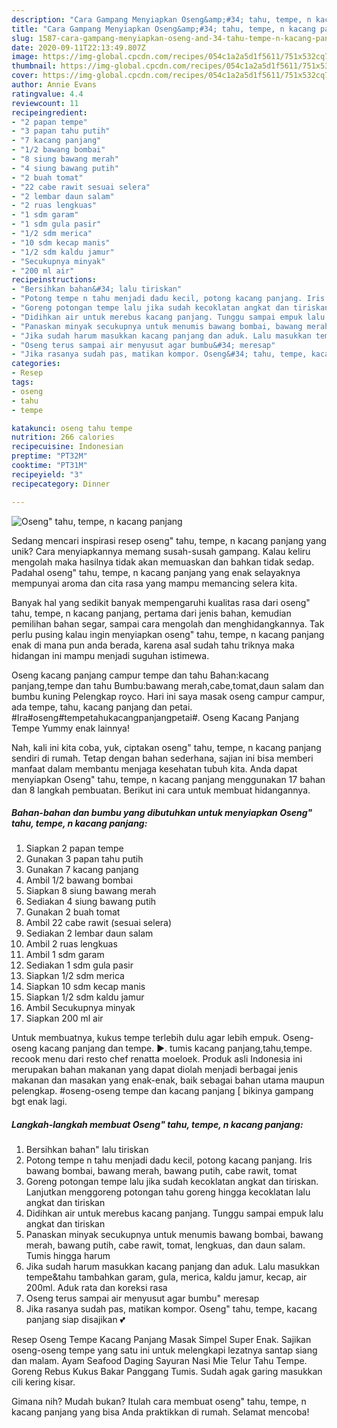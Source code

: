 ```yaml
---
description: "Cara Gampang Menyiapkan Oseng&amp;#34; tahu, tempe, n kacang panjang Anti Gagal"
title: "Cara Gampang Menyiapkan Oseng&amp;#34; tahu, tempe, n kacang panjang Anti Gagal"
slug: 1587-cara-gampang-menyiapkan-oseng-and-34-tahu-tempe-n-kacang-panjang-anti-gagal
date: 2020-09-11T22:13:49.807Z
image: https://img-global.cpcdn.com/recipes/054c1a2a5d1f5611/751x532cq70/oseng-tahu-tempe-n-kacang-panjang-foto-resep-utama.jpg
thumbnail: https://img-global.cpcdn.com/recipes/054c1a2a5d1f5611/751x532cq70/oseng-tahu-tempe-n-kacang-panjang-foto-resep-utama.jpg
cover: https://img-global.cpcdn.com/recipes/054c1a2a5d1f5611/751x532cq70/oseng-tahu-tempe-n-kacang-panjang-foto-resep-utama.jpg
author: Annie Evans
ratingvalue: 4.4
reviewcount: 11
recipeingredient:
- "2 papan tempe"
- "3 papan tahu putih"
- "7 kacang panjang"
- "1/2 bawang bombai"
- "8 siung bawang merah"
- "4 siung bawang putih"
- "2 buah tomat"
- "22 cabe rawit sesuai selera"
- "2 lembar daun salam"
- "2 ruas lengkuas"
- "1 sdm garam"
- "1 sdm gula pasir"
- "1/2 sdm merica"
- "10 sdm kecap manis"
- "1/2 sdm kaldu jamur"
- "Secukupnya minyak"
- "200 ml air"
recipeinstructions:
- "Bersihkan bahan&#34; lalu tiriskan"
- "Potong tempe n tahu menjadi dadu kecil, potong kacang panjang. Iris bawang bombai, bawang merah, bawang putih, cabe rawit, tomat"
- "Goreng potongan tempe lalu jika sudah kecoklatan angkat dan tiriskan. Lanjutkan menggoreng potongan tahu goreng hingga kecoklatan lalu angkat dan tiriskan"
- "Didihkan air untuk merebus kacang panjang. Tunggu sampai empuk lalu angkat dan tiriskan"
- "Panaskan minyak secukupnya untuk menumis bawang bombai, bawang merah, bawang putih, cabe rawit, tomat, lengkuas, dan daun salam. Tumis hingga harum"
- "Jika sudah harum masukkan kacang panjang dan aduk. Lalu masukkan tempe&amp;tahu tambahkan garam, gula, merica, kaldu jamur, kecap, air 200ml. Aduk rata dan koreksi rasa"
- "Oseng terus sampai air menyusut agar bumbu&#34; meresap"
- "Jika rasanya sudah pas, matikan kompor. Oseng&#34; tahu, tempe, kacang panjang siap disajikan 💕"
categories:
- Resep
tags:
- oseng
- tahu
- tempe

katakunci: oseng tahu tempe 
nutrition: 266 calories
recipecuisine: Indonesian
preptime: "PT32M"
cooktime: "PT31M"
recipeyield: "3"
recipecategory: Dinner

---
```



![Oseng&#34; tahu, tempe, n kacang panjang](https://img-global.cpcdn.com/recipes/054c1a2a5d1f5611/751x532cq70/oseng-tahu-tempe-n-kacang-panjang-foto-resep-utama.jpg)

Sedang mencari inspirasi resep oseng&#34; tahu, tempe, n kacang panjang yang unik? Cara menyiapkannya memang susah-susah gampang. Kalau keliru mengolah maka hasilnya tidak akan memuaskan dan bahkan tidak sedap. Padahal oseng&#34; tahu, tempe, n kacang panjang yang enak selayaknya mempunyai aroma dan cita rasa yang mampu memancing selera kita.

Banyak hal yang sedikit banyak mempengaruhi kualitas rasa dari oseng&#34; tahu, tempe, n kacang panjang, pertama dari jenis bahan, kemudian pemilihan bahan segar, sampai cara mengolah dan menghidangkannya. Tak perlu pusing kalau ingin menyiapkan oseng&#34; tahu, tempe, n kacang panjang enak di mana pun anda berada, karena asal sudah tahu triknya maka hidangan ini mampu menjadi suguhan istimewa.

Oseng kacang panjang campur tempe dan tahu Bahan:kacang panjang,tempe dan tahu Bumbu:bawang merah,cabe,tomat,daun salam dan bumbu kuning Pelengkap royco. Hari ini saya masak oseng campur campur, ada tempe, tahu, kacang panjang dan petai. #Ira#oseng#tempetahukacangpanjangpetai#. Oseng Kacang Panjang Tempe Yummy enak lainnya!


Nah, kali ini kita coba, yuk, ciptakan oseng&#34; tahu, tempe, n kacang panjang sendiri di rumah. Tetap dengan bahan sederhana, sajian ini bisa memberi manfaat dalam membantu menjaga kesehatan tubuh kita. Anda dapat menyiapkan Oseng&#34; tahu, tempe, n kacang panjang menggunakan 17 bahan dan 8 langkah pembuatan. Berikut ini cara untuk membuat hidangannya.

<!--inarticleads1-->

##### Bahan-bahan dan bumbu yang dibutuhkan untuk menyiapkan Oseng&#34; tahu, tempe, n kacang panjang:

1. Siapkan 2 papan tempe
1. Gunakan 3 papan tahu putih
1. Gunakan 7 kacang panjang
1. Ambil 1/2 bawang bombai
1. Siapkan 8 siung bawang merah
1. Sediakan 4 siung bawang putih
1. Gunakan 2 buah tomat
1. Ambil 22 cabe rawit (sesuai selera)
1. Sediakan 2 lembar daun salam
1. Ambil 2 ruas lengkuas
1. Ambil 1 sdm garam
1. Sediakan 1 sdm gula pasir
1. Siapkan 1/2 sdm merica
1. Siapkan 10 sdm kecap manis
1. Siapkan 1/2 sdm kaldu jamur
1. Ambil Secukupnya minyak
1. Siapkan 200 ml air


Untuk membuatnya, kukus tempe terlebih dulu agar lebih empuk. Oseng-oseng kacang panjang dan tempe. ►. tumis kacang panjang,tahu,tempe. recook menu dari resto chef renatta moeloek. Produk asli Indonesia ini merupakan bahan makanan yang dapat diolah menjadi berbagai jenis makanan dan masakan yang enak-enak, baik sebagai bahan utama maupun pelengkap. #oseng-oseng tempe dan kacang panjang [ bikinya gampang bgt enak lagi. 

<!--inarticleads2-->

##### Langkah-langkah membuat Oseng&#34; tahu, tempe, n kacang panjang:

1. Bersihkan bahan&#34; lalu tiriskan
1. Potong tempe n tahu menjadi dadu kecil, potong kacang panjang. Iris bawang bombai, bawang merah, bawang putih, cabe rawit, tomat
1. Goreng potongan tempe lalu jika sudah kecoklatan angkat dan tiriskan. Lanjutkan menggoreng potongan tahu goreng hingga kecoklatan lalu angkat dan tiriskan
1. Didihkan air untuk merebus kacang panjang. Tunggu sampai empuk lalu angkat dan tiriskan
1. Panaskan minyak secukupnya untuk menumis bawang bombai, bawang merah, bawang putih, cabe rawit, tomat, lengkuas, dan daun salam. Tumis hingga harum
1. Jika sudah harum masukkan kacang panjang dan aduk. Lalu masukkan tempe&amp;tahu tambahkan garam, gula, merica, kaldu jamur, kecap, air 200ml. Aduk rata dan koreksi rasa
1. Oseng terus sampai air menyusut agar bumbu&#34; meresap
1. Jika rasanya sudah pas, matikan kompor. Oseng&#34; tahu, tempe, kacang panjang siap disajikan 💕


Resep Oseng Tempe Kacang Panjang Masak Simpel Super Enak. Sajikan oseng-oseng tempe yang satu ini untuk melengkapi lezatnya santap siang dan malam. Ayam Seafood Daging Sayuran Nasi Mie Telur Tahu Tempe. Goreng Rebus Kukus Bakar Panggang Tumis. Sudah agak garing masukkan cili kering kisar. 

Gimana nih? Mudah bukan? Itulah cara membuat oseng&#34; tahu, tempe, n kacang panjang yang bisa Anda praktikkan di rumah. Selamat mencoba!

